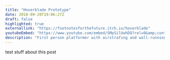 ```yaml
---
title: "Hoverblade Prototype"
date: 2018-09-20T19:06:27Z
draft: false
highlighted: true
externallink: "https://footnotesforthefuture.itch.io/hoverblade"
youtubeEmbed: "https://www.youtube.com/embed/SMpSilUwhDQ?rel=0&amp;controls=0&amp;"
description: "First person platformer with airstrafing and wall-running."
---
```

test stuff about this post

